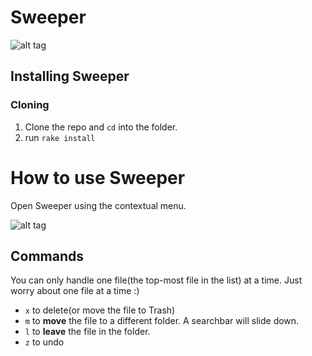 # Sweeper #
![alt tag](https://raw.githubusercontent.com/wayfare/Sweeper/master/screenshots/Sweeper%20Demo%20GIF.gif)


## Installing Sweeper ##

### Cloning ###

1. Clone the repo and `cd` into the folder.
2. run `rake install`

# How to use Sweeper #
Open Sweeper using the contextual menu.

![alt tag](https://raw.githubusercontent.com/wayfare/Sweeper/cleanup/doc/screenshots/SweeperScreenshot.png)

## Commands ##

You can only handle one file(the top-most file in the list) at a time. Just worry about one file at a time :)

* `x` to delete(or move the file to Trash)
* `m` to **move** the file to a different folder. A searchbar will slide down.
* `l` to **leave** the file in the folder.
* `z` to undo

